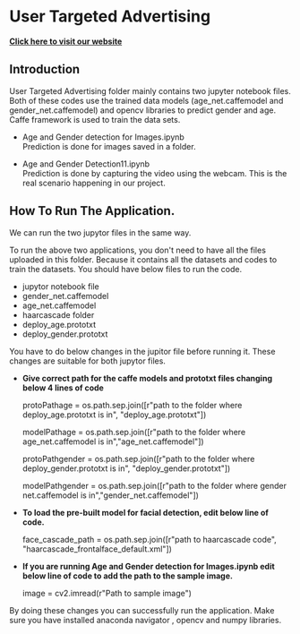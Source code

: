 # User Targeted Advertising

[**Click here to visit our website**](https://cepdnaclk.github.io/e16-3yp-digital-signage-based-user-targeted-advertising/)



##  Introduction

User Targeted Advertising folder mainly contains two jupyter notebook files. 
Both of these codes use the trained data models (age_net.caffemodel and gender_net.caffemodel) and opencv libraries to predict gender and age.
Caffe framework is used to train the data sets.
   
 - Age and Gender detection for Images.ipynb
    \
    Prediction is done for images saved in a folder.
    
 - Age and Gender Detection11.ipynb
   \
  Prediction is done by capturing the video using the webcam. This is the real scenario happening in our project.
  
  
 
## How To Run The Application.

We can run the two jupytor files in the same way.

To run the above two applications, you don't need to have all the files uploaded in this folder. Because it contains all the datasets and codes to train the datasets. You should have below files to run the code.
 - jupytor notebook file
 - gender_net.caffemodel
 - age_net.caffemodel
 - haarcascade folder
 - deploy_age.prototxt
 - deploy_gender.prototxt
 
You have to do below changes in the jupitor file before running it. These changes are suitable for both jupytor files.

 - <b>Give correct path for the caffe models and prototxt files changing below 4 lines of code</b>
   
   protoPathage = os.path.sep.join([r"path to the folder where deploy_age.prototxt is in",  "deploy_age.prototxt"])
   
   modelPathage = os.path.sep.join([r"path to the folder where age_net.caffemodel is in","age_net.caffemodel"])

   protoPathgender = os.path.sep.join([r"path to the folder where deploy_gender.prototxt  is in",  "deploy_gender.prototxt"])
   
   modelPathgender = os.path.sep.join([r"path to the folder where gender net.caffemodel is in","gender_net.caffemodel"])


 - <b>To load the pre-built model for facial detection, edit below line of code.</b>
 
   face_cascade_path = os.path.sep.join([r"path to haarcascade code",  "haarcascade_frontalface_default.xml"])
   
 - <b>If you are running Age and Gender detection for Images.ipynb edit below line of code to add the path to the sample image. </b>
  
   image = cv2.imread(r"Path to sample image")
   
  By doing these changes you can successfully run the application. Make sure you have installed anaconda navigator , opencv and numpy libraries.
   


